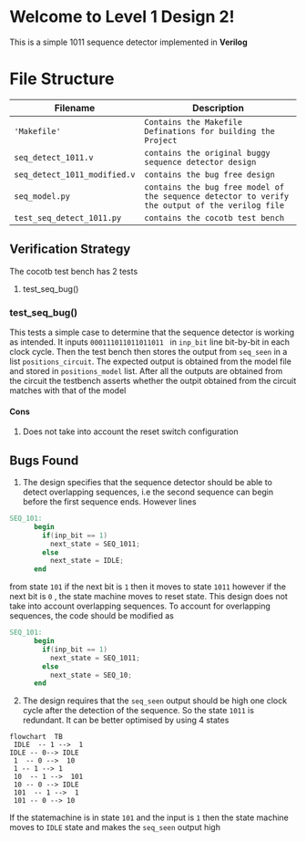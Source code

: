 # Welcome to Level 1 Design 2!
This is a simple 1011 sequence detector implemented in **Verilog**


# File Structure

|Filename           				|Description                         |
|-------------------------------|-----------------------------|
|`'Makefile'`            		|`Contains the Makefile Definations for building the Project`       
|`seq_detect_1011.v`            |`contains the original buggy sequence detector design`           |
|`seq_detect_1011_modified.v`	|`contains the bug free design`|
|`seq_model.py`					|`contains the bug free model of the sequence detector to verify the output of the verilog file`
|`test_seq_detect_1011.py`		|`contains the cocotb test bench`

## Verification Strategy

The cocotb test bench has 2 tests
1. test_seq_bug()
### test_seq_bug()
This tests a simple case to determine that the sequence detector is working as intended. It inputs `000111011011011011 ` in `inp_bit` line bit-by-bit in each clock cycle. Then the test bench then stores the output from `seq_seen` in a list `positions_circuit`. The expected output is obtained from the model file and stored in `positions_model` list. After all the outputs are obtained from the circuit the testbench asserts whether the outpit obtained from the circuit matches with that of the model
#### Cons
1. Does not take into account the reset switch configuration

## Bugs Found

1. The design specifies that the sequence detector should be able to detect overlapping sequences, i.e the second sequence can begin before the first sequence ends. However lines 
```verilog 
SEQ_101:
      begin
        if(inp_bit == 1)
          next_state = SEQ_1011;
        else
          next_state = IDLE;
      end
```
from state `101` if the next bit is `1` then it moves to state `1011` however if the next bit is `0` , the state machine moves to reset state. This design does not take into account overlapping sequences. To account for overlapping sequences, the code should be modified as 
```verilog 
SEQ_101:
      begin
        if(inp_bit == 1)
          next_state = SEQ_1011;
        else
          next_state = SEQ_10;
      end
```
2. The design requires that the `seq_seen` output should be high one clock cycle after the detection of the sequence. So the state `1011` is redundant. It can be better optimised by using 4 states
```mermaid
flowchart  TB  
 IDLE  -- 1 -->  1 
IDLE -- 0--> IDLE  
 1  -- 0 -->  10  
 1 -- 1 --> 1
 10  -- 1 -->  101 
 10 -- 0 --> IDLE 
 101  -- 1 -->  1
 101 -- 0 --> 10
```
If the statemachine is in state `101` and the input is `1` then the state machine moves to `IDLE` state and makes the `seq_seen` output high

